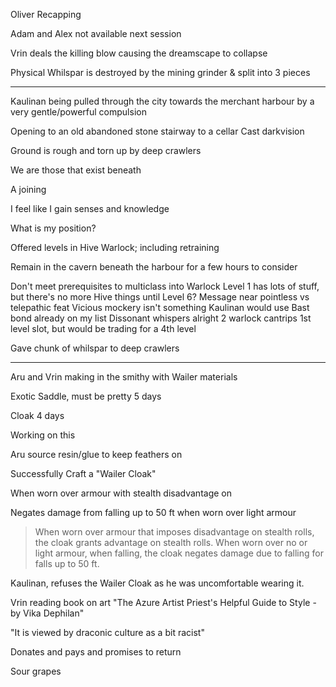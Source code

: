 Oliver Recapping

Adam and Alex not available next session

Vrin deals the killing blow causing the dreamscape to collapse

Physical Whilspar is destroyed by the mining grinder & split into 3 pieces

<hr>

Kaulinan being pulled through the city towards the merchant harbour by a very gentle/powerful compulsion

Opening to an old abandoned stone stairway to a cellar
Cast darkvision

Ground is rough and torn up by deep crawlers

We are those that exist beneath

A joining

I feel like I gain senses and knowledge

What is my position?

Offered levels in Hive Warlock; including retraining

Remain in the cavern beneath the harbour for a few hours to consider

Don't meet prerequisites to multiclass into Warlock
Level 1 has lots of stuff, but there's no more Hive things until Level 6?
Message near pointless vs telepathic feat
Vicious mockery isn't something Kaulinan would use
Bast bond already on my list
Dissonant whispers alright 
2 warlock cantrips
1st level slot, but would be trading for a 4th level

Gave chunk of whilspar to deep crawlers

<hr>

Aru and Vrin making in the smithy with Wailer materials

Exotic Saddle, must be pretty
5 days

Cloak
4 days

Working on this

Aru source resin/glue to keep feathers on

Successfully Craft a "Wailer Cloak"

When worn over armour with stealth disadvantage on 

Negates damage from falling up to 50 ft when worn over light armour 

> When worn over armour that imposes disadvantage on stealth rolls, the cloak grants advantage on stealth rolls.
> When worn over no or light armour, when falling, the cloak negates damage due to falling for falls up to 50 ft.

Kaulinan, refuses the Wailer Cloak as he was uncomfortable wearing it.

Vrin reading book on art
	"The Azure Artist Priest's Helpful Guide to Style - by Vika Dephilan"

"It is viewed by draconic culture as a bit racist"

Donates and pays and promises to return

Sour grapes




